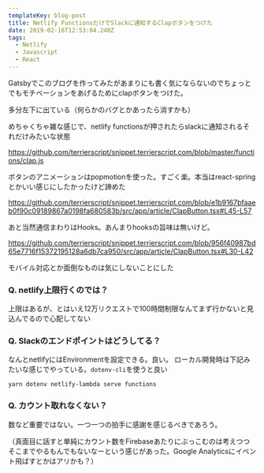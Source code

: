 ```yaml
---
templateKey: blog-post
title: Netlify FunctionsだけでSlackに通知するClapボタンをつけた
date: 2019-02-16T12:53:04.240Z
tags:
  - Netlify
  - Javascript
  - React
---
```

Gatsbyでこのブログを作ってみたがあまりにも書く気にならないのでちょっとでもモチベーションをあげるためにclapボタンをつけた。

多分左下に出ている（何らかのバグとかあったら消すかも）

めちゃくちゃ雑な感じで、netlify functionsが押されたらslackに通知されるそれだけみたいな状態

https://github.com/terrierscript/snippet.terrierscript.com/blob/master/functions/clap.js

ボタンのアニメーションはpopmotionを使った。すごく楽。本当はreact-springとかいい感じにしたかったけど諦めた

https://github.com/terrierscript/snippet.terrierscript.com/blob/e1b9167bfaaeb0f90c09189867a0198fa680583b/src/app/article/ClapButton.tsx#L45-L57

あと当然通信まわりはHooks。あんまりhooksの旨味は無いけど。

https://github.com/terrierscript/snippet.terrierscript.com/blob/956f40987bd65e7716f15372195128a6db7ca950/src/app/article/ClapButton.tsx#L30-L42

モバイル対応とか面倒なものは気にしないことにした

### Q. netlify上限行くのでは？
上限はあるが、とはいえ12万リクエストで100時間制限なんてまず行かないと見込んでるので心配してない

### Q. Slackのエンドポイントはどうしてる？
なんとnetlifyにはEnvironmentを設定できる。良い。
ローカル開発時は下記みたいな感じでやっている。`dotenv-cli`を使うと良い

```
yarn dotenv netlify-lambda serve functions
```

### Q. カウント取れなくない？
数など重要ではない。一つ一つの拍手に感謝を感じるべきであろう。

（真面目に話すと単純にカウント数をFirebaseあたりにぶっこむのは考えつつそこまでやるもんでもないなーという感じがあった。Google Analyticsにイベント飛ばすとかはアリかも？）
